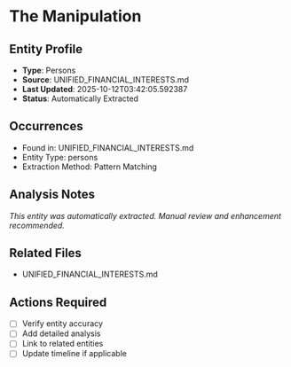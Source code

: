 # The Manipulation

## Entity Profile
- **Type**: Persons
- **Source**: UNIFIED_FINANCIAL_INTERESTS.md
- **Last Updated**: 2025-10-12T03:42:05.592387
- **Status**: Automatically Extracted

## Occurrences
- Found in: UNIFIED_FINANCIAL_INTERESTS.md
- Entity Type: persons
- Extraction Method: Pattern Matching

## Analysis Notes
*This entity was automatically extracted. Manual review and enhancement recommended.*

## Related Files
- UNIFIED_FINANCIAL_INTERESTS.md

## Actions Required
- [ ] Verify entity accuracy
- [ ] Add detailed analysis
- [ ] Link to related entities
- [ ] Update timeline if applicable
